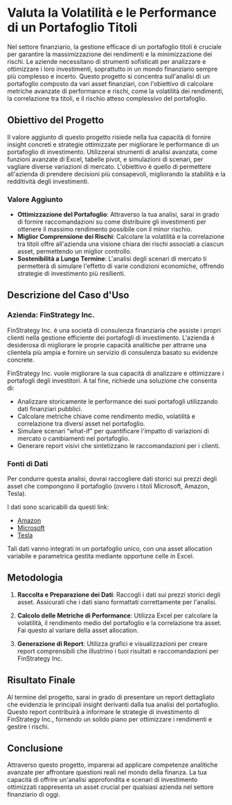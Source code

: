 # Valuta la Volatilità e le Performance di un Portafoglio Titoli


Nel settore finanziario, la gestione efficace di un portafoglio titoli è cruciale per garantire la massimizzazione dei rendimenti e la minimizzazione dei rischi. Le aziende necessitano di strumenti sofisticati per analizzare e ottimizzare i loro investimenti, soprattutto in un mondo finanziario sempre più complesso e incerto. Questo progetto si concentra sull'analisi di un portafoglio composto da vari asset finanziari, con l'obiettivo di calcolare metriche avanzate di performance e rischi, come la volatilità dei rendimenti, la correlazione tra titoli, e il rischio atteso complessivo del portafoglio.

## Obiettivo del Progetto

Il valore aggiunto di questo progetto risiede nella tua capacità di fornire insight concreti e strategie ottimizzate per migliorare le performance di un portafoglio di investimento. Utilizzerai strumenti di analisi avanzata, come funzioni avanzate di Excel, tabelle pivot, e simulazioni di scenari, per vagliare diverse variazioni di mercato. L'obiettivo è quello di permettere all'azienda di prendere decisioni più consapevoli, migliorando la stabilità e la redditività degli investimenti.

### Valore Aggiunto

- **Ottimizzazione del Portafoglio**: Attraverso la tua analisi, sarai in grado di fornire raccomandazioni su come distribuire gli investimenti per ottenere il massimo rendimento possibile con il minor rischio.
- **Miglior Comprensione dei Rischi**: Calcolare la volatilità e la correlazione tra titoli offre all'azienda una visione chiara dei rischi associati a ciascun asset, permettendo un miglior controllo.
- **Sostenibilità a Lungo Termine**: L'analisi degli scenari di mercato ti permetterà di simulare l'effetto di varie condizioni economiche, offrendo strategie di investimento più resilienti.

## Descrizione del Caso d'Uso

### Azienda: FinStrategy Inc.

FinStrategy Inc. è una società di consulenza finanziaria che assiste i propri clienti nella gestione efficiente dei portafogli di investimento. L'azienda è desiderosa di migliorare le proprie capacità analitiche per attrarre una clientela più ampia e fornire un servizio di consulenza basato su evidenze concrete.

FinStrategy Inc. vuole migliorare la sua capacità di analizzare e ottimizzare i portafogli degli investitori. A tal fine, richiede una soluzione che consenta di:

- Analizzare storicamente le performance dei suoi portafogli utilizzando dati finanziari pubblici.
- Calcolare metriche chiave come rendimento medio, volatilità e correlazione tra diversi asset nel portafoglio.
- Simulare scenari “what-if” per quantificare l'impatto di variazioni di mercato o cambiamenti nel portafoglio.
- Generare report visivi che sintetizzano le raccomandazioni per i clienti.

### Fonti di Dati

Per condurre questa analisi, dovrai raccogliere dati storici sui prezzi degli asset che compongono il portafoglio (ovvero i titoli Microsoft, Amazon, Tesla). 

I dati sono scaricabili da questi link:

- [Amazon](https://github.com/Profession-AI/progetti-excel/raw/refs/heads/main/Valuta%20la%20volatilit%C3%A0%20e%20le%20performance%20di%20un%20portafoglio%20titoli/AMZN.csv)
- [Microsoft](https://github.com/Profession-AI/progetti-excel/raw/refs/heads/main/Valuta%20la%20volatilit%C3%A0%20e%20le%20performance%20di%20un%20portafoglio%20titoli/MSFT.csv)
- [Tesla](https://github.com/Profession-AI/progetti-excel/raw/refs/heads/main/Valuta%20la%20volatilit%C3%A0%20e%20le%20performance%20di%20un%20portafoglio%20titoli/TSLA.csv)


Tali dati vanno integrati in un portafoglio unico, con una asset allocation variabile e parametrica gestita mediante opportune celle in Excel.

## Metodologia

1. **Raccolta e Preparazione dei Dati**: Raccogli i dati sui prezzi storici degli asset. Assicurati che i dati siano formattati correttamente per l'analisi.
   
2. **Calcolo delle Metriche di Performance**: Utilizza Excel per calcolare la volatilità, il rendimento medio del portafoglio e la correlazione tra asset. Fai questo al variare della asset allocation.
   
3. **Generazione di Report**: Utilizza grafici e visualizzazioni per creare report comprensibili che illustrino i tuoi risultati e raccomandazioni per FinStrategy Inc.

## Risultato Finale

Al termine del progetto, sarai in grado di presentare un report dettagliato che evidenzia le principali insight derivanti dalla tua analisi del portafoglio. Questo report contribuirà a informare le strategie di investimento di FinStrategy Inc., fornendo un solido piano per ottimizzare i rendimenti e gestire i rischi.

## Conclusione

Attraverso questo progetto, imparerai ad applicare competenze analitiche avanzate per affrontare questioni reali nel mondo della finanza. La tua capacità di offrire un'analisi approfondita e scenari di investimento ottimizzati rappresenta un asset crucial per qualsiasi azienda nel settore finanziario di oggi.